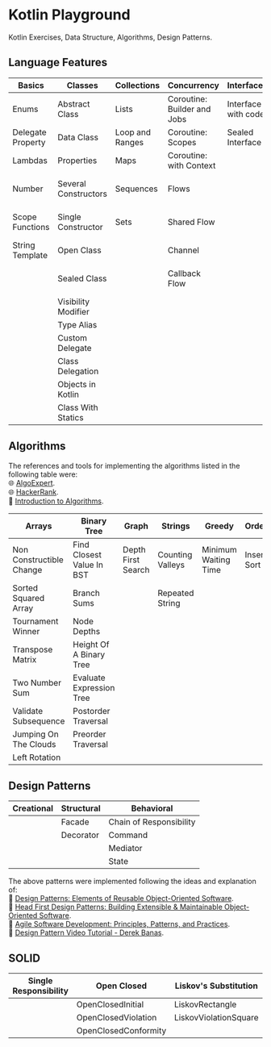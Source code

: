 # Kotlin Playground

Kotlin Exercises, Data Structure, Algorithms, Design Patterns.

## Language Features

| Basics            | Classes              | Collections     | Concurrency                 | Interfaces          | Functions                    |
|-------------------|----------------------|-----------------|-----------------------------|---------------------|------------------------------|
| Enums             | Abstract Class       | Lists           | Coroutine: Builder and Jobs | Interface with code | Infix Function               | 
| Delegate Property | Data Class           | Loop and Ranges | Coroutine: Scopes           | Sealed Interface    | Local Function               |
| Lambdas           | Properties           | Maps            | Coroutine: with Context     |                     | Operator Overloading         |
| Number            | Several Constructors | Sequences       | Flows                       |                     | Lambdas with Receivers       |
| Scope Functions   | Single Constructor   | Sets            | Shared Flow                 |                     | Extension Function Companion |
| String Template   | Open Class           |                 | Channel                     |                     | Extension Property           |
|                   | Sealed Class         |                 | Callback Flow               |                     | Inline, Noinline, Crossline  |
|                   | Visibility Modifier  |                 |                             |                     | Reified                      |
|                   | Type Alias           |                 |                             |                     | Contracts                    |
|                   | Custom Delegate      |                 |                             |                     | TailRec                      |
|                   | Class Delegation     |                 |                             |                     |                              |
|                   | Objects in Kotlin    |                 |                             |                     |                              |
|                   | Class With Statics   |                 |                             |                     |                              |


## Algorithms

The references and tools for implementing the algorithms listed in the following table were:  
🌐 [AlgoExpert](https://www.algoexpert.io/).  
🌐 [HackerRank](https://www.hackerrank.com/).  
📖 [Introduction to Algorithms](https://www.amazon.com/Introduction-Algorithms-fourth-Thomas-Cormen/dp/026204630X/ref=sr_1_1?crid=SZPSDTGJQDJ5&dib=eyJ2IjoiMSJ9.dDPqDZSqkDgdnEPWAEei-Gq3gCVIjXxt9eyJ9zX_ywGfGUjmFo0ywqYPxZiXE8Wc_rhBQoYPK9-PPoPS6F1uBLc4m9T8jKPcKUhwOxBr3kVoZXDiU3CFyrBMvbWuRSSpSOwkTKwy93xpIx5UKKw69-6UZefxGS9_3arxJTMBEUTSAi-n1r-zVwujjcxTXGmZbcQB6TA1PuXJOTId5t9MBq52S86BpZRnWbrNVDyM1Kc.DORtGIAU50e7jLTvCQDO6ilMgb9gchQ5p0w5CFbVjL8&dib_tag=se&keywords=introduction+to+algorithms&qid=1727125357&s=books&sprefix=Introduction+to+Alg%2Cstripbooks-intl-ship%2C226&sr=1-1).

| Arrays                   | Binary Tree               | Graph              | Strings          | Greedy               | Ordering       |
|--------------------------|---------------------------|--------------------|------------------|----------------------|----------------|
| Non Constructible Change | Find Closest Value In BST | Depth First Search | Counting Valleys | Minimum Waiting Time | Insertion Sort |
| Sorted Squared Array     | Branch Sums               |                    | Repeated String  |                      |                |
| Tournament Winner        | Node Depths               |                    |                  |                      |                |
| Transpose Matrix         | Height Of A Binary Tree   |                    |                  |                      |                |
| Two Number Sum           | Evaluate Expression Tree  |                    |                  |                      |                |
| Validate Subsequence     | Postorder Traversal       |                    |                  |                      |                |
| Jumping On The Clouds    | Preorder Traversal        |                    |                  |                      |                |
| Left Rotation            |                           |                    |                  |                      |                |

## Design Patterns

| Creational | Structural | Behavioral              |
|------------|------------|-------------------------|
|            | Facade     | Chain of Responsibility |
|            | Decorator  | Command                 |
|            |            | Mediator                |
|            |            | State                   |

The above patterns were implemented following the ideas and explanation of:  
📖 [Design Patterns: Elements of Reusable Object-Oriented Software](https://a.co/d/hGRF9MP).  
📖 [Head First Design Patterns: Building Extensible & Maintainable Object-Oriented Software](https://a.co/d/d8qI5Pr).  
📖 [Agile Software Development: Principles, Patterns, and Practices](https://a.co/d/5kSfeiq).  
🎥 [Design Pattern Video Tutorial - Derek Banas](https://www.youtube.com/watch?v=vNHpsC5ng_E&list=PLF206E906175C7E07&ab_channel=DerekBanas).  

## SOLID
| Single Responsibility | Open Closed          | Liskov's Substitution | Interface Segregation | Dependency Inversion |
|-----------------------|----------------------|-----------------------|-----------------------|----------------------|
|                       | OpenClosedInitial    | LiskovRectangle       |                       |                      |
|                       | OpenClosedViolation  | LiskovViolationSquare |                       |                      |
|                       | OpenClosedConformity |                       |                       |                      |


